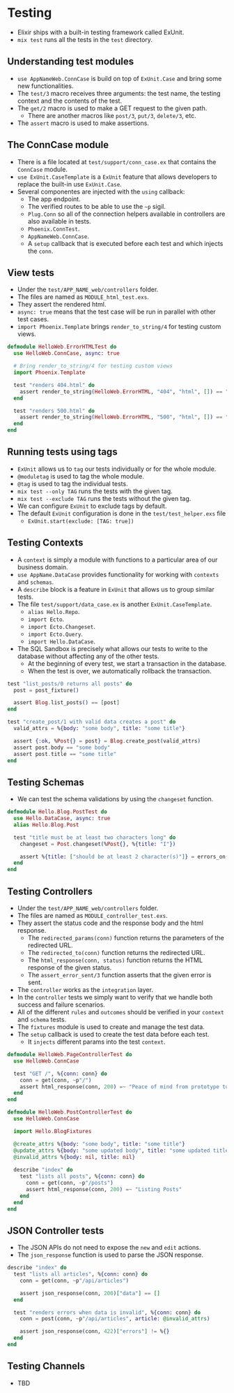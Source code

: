 # Testing

- Elixir ships with a built-in testing framework called ExUnit.
- `mix test` runs all the tests in the `test` directory.

## Understanding test modules

- `use AppNameWeb.ConnCase` is build on top of `ExUnit.Case` and bring some new functionalities.
- The `test/3` macro receives three arguments: the test name, the testing context and the contents of the test.
- The `get/2` macro is used to make a GET request to the given path.
    - There are another macros like `post/3`, `put/3`, `delete/3`, etc.
- The `assert` macro is used to make assertions.

## The ConnCase module

- There is a file located at `test/support/conn_case.ex` that contains the `ConnCase` module.
- `use ExUnit.CaseTemplate` is a `ExUnit` feature that allows developers to replace the built-in use `ExUnit.Case`.
- Several componentes are injected with the `using` callback:
    - The app endpoint.
    - The verified routes to be able to use the `~p` sigil.
    - `Plug.Conn` so all of the connection helpers available in controllers are also available in tests.
    - `Phoenix.ConnTest`.
    - `AppNameWeb.ConnCase`.
    - A `setup` callback that is executed before each test and which injects the `conn`.

## View tests

- Under the `test/APP_NAME_web/controllers` folder.
- The files are named as `MODULE_html_test.exs`.
- They assert the rendered html.
- `async: true` means that the test case will be run in parallel with other test cases.
- `import Phoenix.Template` brings `render_to_string/4` for testing custom views.

```elixir
defmodule HelloWeb.ErrorHTMLTest do
  use HelloWeb.ConnCase, async: true

  # Bring render_to_string/4 for testing custom views
  import Phoenix.Template

  test "renders 404.html" do
    assert render_to_string(HelloWeb.ErrorHTML, "404", "html", []) == "Not Found"
  end

  test "renders 500.html" do
    assert render_to_string(HelloWeb.ErrorHTML, "500", "html", []) == "Internal Server Error"
  end
end
```

## Running tests using tags

- `ExUnit` allows us to `tag` our tests individually or for the whole module.
- `@moduletag` is used to tag the whole module.
- `@tag` is used to tag the individual tests.
- `mix test --only TAG` runs the tests with the given tag.
- `mix test --exclude TAG` runs the tests without the given tag.
- We can configure `ExUnit` to exclude tags by default.
- The default `ExUnit` configuration is done in the `test/test_helper.exs` file
    - `ExUnit.start(exclude: [TAG: true])`

## Testing Contexts

- A `context` is simply a module with functions to a particular area of our business domain.
- `use AppName.DataCase` provides functionality for working with `contexts` and `schemas`.
- A `describe` block is a feature in `ExUnit` that allows us to group similar tests.
- The file `test/support/data_case.ex` is another `ExUnit.CaseTemplate`.
    - `alias Hello.Repo`.
    - `import Ecto`.
    - `import Ecto.Changeset`.
    - `import Ecto.Query`.
    - `import Hello.DataCase`.
- The SQL Sandbox is precisely what allows our tests to write to the database without affecting any of the other tests.
    - At the beginning of every test, we start a transaction in the database.
    - When the test is over, we automatically rollback the transaction.

```elixir
test "list_posts/0 returns all posts" do
  post = post_fixture()

  assert Blog.list_posts() == [post]
end

test "create_post/1 with valid data creates a post" do
  valid_attrs = %{body: "some body", title: "some title"}

  assert {:ok, %Post{} = post} = Blog.create_post(valid_attrs)
  assert post.body == "some body"
  assert post.title == "some title"
end
```

## Testing Schemas

- We can test the schema validations by using the `changeset` function.

```elixir
defmodule Hello.Blog.PostTest do
  use Hello.DataCase, async: true
  alias Hello.Blog.Post

  test "title must be at least two characters long" do
    changeset = Post.changeset(%Post{}, %{title: "I"})

    assert %{title: ["should be at least 2 character(s)"]} = errors_on(changeset)
  end
end
```

## Testing Controllers

- Under the `test/APP_NAME_web/controllers` folder.
- The files are named as `MODULE_controller_test.exs`.
- They assert the status code and the response body and the html response.
    - The `redirected_params(conn)` function returns the parameters of the redirected URL.
    - The `redirected_to(conn)` function returns the redirected URL.
    - The `html_response(conn, status)` function returns the HTML response of the given status.
    - The `assert_error_sent/3` function asserts that the given error is sent.
- The `controller` works as the `integration` layer.
- In the `controller` tests we simply want to verify that we handle both success and failure scenarios.
- All of the different `rules` and `outcomes` should be verified in your `context` and `schema` tests.
- The `fixtures` module is used to create and manage the test data.
- The `setup` callback is used to create the test data before each test.
    - It `injects` different params into the test `context`.

```elixir
defmodule HelloWeb.PageControllerTest do
  use HelloWeb.ConnCase

  test "GET /", %{conn: conn} do
    conn = get(conn, ~p"/")
    assert html_response(conn, 200) =~ "Peace of mind from prototype to production"
  end
end
```

```elixir
defmodule HelloWeb.PostControllerTest do
  use HelloWeb.ConnCase

  import Hello.BlogFixtures

  @create_attrs %{body: "some body", title: "some title"}
  @update_attrs %{body: "some updated body", title: "some updated title"}
  @invalid_attrs %{body: nil, title: nil}
  
  describe "index" do
    test "lists all posts", %{conn: conn} do
      conn = get(conn, ~p"/posts")
      assert html_response(conn, 200) =~ "Listing Posts"
    end
  end
end
```

## JSON Controller tests

- The JSON APIs do not need to expose the `new` and `edit` actions.
- The `json_response` function is used to parse the JSON response.

```elixir
describe "index" do
  test "lists all articles", %{conn: conn} do
    conn = get(conn, ~p"/api/articles")

    assert json_response(conn, 200)["data"] == []
  end

  test "renders errors when data is invalid", %{conn: conn} do
    conn = post(conn, ~p"/api/articles", article: @invalid_attrs)

    assert json_response(conn, 422)["errors"] != %{}
  end
end
```

## Testing Channels

- TBD
